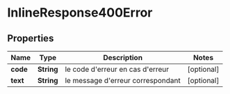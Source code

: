 # InlineResponse400Error

## Properties
Name | Type | Description | Notes
------------ | ------------- | ------------- | -------------
**code** | **String** | le code d&#x27;erreur en cas d&#x27;erreur |  [optional]
**text** | **String** | le message d&#x27;erreur correspondant |  [optional]
